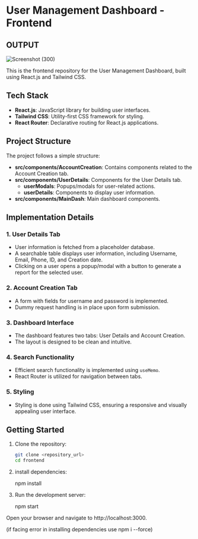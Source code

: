 
# User Management Dashboard - Frontend

## OUTPUT

![Screenshot (300)](https://github.com/Satyam-Kumar-1/User_Management_ReactcJs/assets/85271656/4b1aa717-7ce1-489b-af22-10e52f0adcd3)

This is the frontend repository for the User Management Dashboard, built using React.js and Tailwind CSS.


## Tech Stack

- **React.js**: JavaScript library for building user interfaces.
- **Tailwind CSS**: Utility-first CSS framework for styling.
- **React Router**: Declarative routing for React.js applications.

## Project Structure

The project follows a simple structure:

- **src/components/AccountCreation**: Contains components related to the Account Creation tab.
- **src/components/UserDetails**: Components for the User Details tab.
  - **userModals**: Popups/modals for user-related actions.
  - **userDetails**: Components to display user information.
- **src/components/MainDash**: Main dashboard components.

## Implementation Details

### 1. User Details Tab

- User information is fetched from a placeholder database.
- A searchable table displays user information, including Username, Email, Phone, ID, and Creation date.
- Clicking on a user opens a popup/modal with a button to generate a report for the selected user.

### 2. Account Creation Tab

- A form with fields for username and password is implemented.
- Dummy request handling is in place upon form submission.

### 3. Dashboard Interface

- The dashboard features two tabs: User Details and Account Creation.
- The layout is designed to be clean and intuitive.

### 4. Search Functionality

- Efficient search functionality is implemented using `useMemo`.
- React Router is utilized for navigation between tabs.

### 5. Styling

- Styling is done using Tailwind CSS, ensuring a responsive and visually appealing user interface.

## Getting Started

1. Clone the repository:

   ```bash
   git clone <repository_url>
   cd frontend

2. install dependencies:

   npm install


3. Run the development server:

    npm start


Open your browser and navigate to http://localhost:3000.

(if facing error in installing dependencies use npm i --force)
